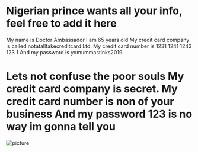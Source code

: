 # Nigerian prince wants all your info, feel free to add it here

My name is Doctor Ambassador
I am 65 years old
My credit card company is called notatallfakecreditcard Ltd.
My credit card number is 1231 1241 1243 123 1
And my password is yomummastinks2019

Lets not confuse the poor souls
My credit card company is secret.
My credit card number is non of your business
And my password 123 is no way im gonna tell you
=======

![picture](https://pics.esmemes.com/mein-konto-leer-a-er-wer-kennt-meine-2ugangsdaten-ruthe-cartoon-phishing-13948549.png)
